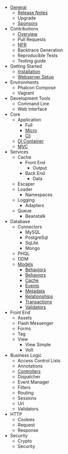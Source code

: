 - [General](/en/[[version]]/introduction)
    - [Release Notes](/en/[[version]]/release-notes)
    - Upgrade
    - [Sponsors](/en/[[version]]/sponsors)
- Contributions
    - [Overview](/en/[[version]]/contributions)
    - Pull Requests
    - [NFR](/en/[[version]]/new-feature-request)
    - Backtrace Generation
    - Reproducible Tests
    - Testing guide
- Getting Started
    - [Installation](/en/[[version]]/installation)
    - [Webserver Setup](/en/[[version]]/webserver-setup)
- Environments
    - Phalcon Compose
    - Vagrant
- Development Tools
    - Command Line
    - Web Interface
- Core
    - Application
        - Full
        - [Micro](/en/[[version]]/application-micro)
        - [Cli](/en/[[version]]/application-cli)
    - [DI Container](/en/[[version]]/di)
    - [MVC](/en/[[version]]/mvc)
- Services
    - Cache
        - Front End
            - Output
        - Back End
            - Data
    - Escaper
    - Loader
        - Namespaces
    - Logging
        - Adapters
    - Queue
        - Beanstalk
- Database
    - Connectors
        - MySQL
        - PostgreSql
        - SqLite
        - Mongo
    - PHQL
    - ODM
    - [Models](/en/[[version]]/models)
        - [Behaviors](/en/[[version]]/models-advanced)
        - [Behaviors](/en/[[version]]/models-behaviors)
        - [Cache](/en/[[version]]/models-cache)
        - [Events](/en/[[version]]/models-events)
        - [Metadata](/en/[[version]]/models-metadata)
        - [Relationships](/en/[[version]]/models-relationships)
        - [Transactions](/en/[[version]]/models-transactions)
        - [Validators](/en/[[version]]/models-validators)
- Front End
    - Assets
    - Flash Messenger
    - Forms
    - Tag
    - View
        - View Simple
        - Volt
- Business Logic
    - Access Control Lists
    - Annotations
    - [Controllers](/en/[[version]]/controllers)
    - Dispatcher
    - Event Manager
    - Filters
    - Routing
    - Sessions
    - Url
    - Validators
- HTTP
    - Cookies
    - Request
    - Response
- Security
    - Crypto
    - Security
    